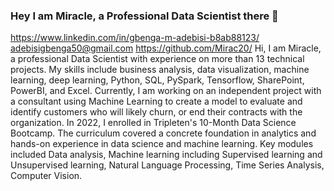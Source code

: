 ### Hey I am Miracle, a Professional Data Scientist there 👋
https://www.linkedin.com/in/gbenga-m-adebisi-b8ab88123/
adebisigbenga50@gmail.com
https://github.com/Mirac20/
Hi, I am Miracle, a professional Data Scientist with experience on more than 13 technical projects. My skills include business analysis, data visualization, machine learning,
deep learning, Python, SQL, PySpark, Tensorflow, SharePoint, PowerBI, and Excel.
Currently, I am working on an independent project with a consultant using Machine Learning to create a model to evaluate and identify customers who will likely churn, or end their contracts with the organization.
In 2022, I enrolled in Tripleten's 10-Month Data Science Bootcamp. The curriculum covered a concrete foundation in analytics and hands-on experience in data science and machine learning. Key modules included Data analysis, Machine learning including Supervised learning and Unsupervised learning, Natural Language Processing, Time Series Analysis, Computer Vision. 


<!--
**Mirac20/Mirac20** is a ✨ _special_ ✨ repository because its `README.md` (this file) appears on your GitHub profile.
Some facts about me:

- 🔭 I’m currently working on External Projects
- 🌱 I’m currently learning Software Engineering to know how to deploy my projects
- 👯 I’m looking to collaborate on Software Engineering Projects.
- 🤔 I’m looking for help with landing a new job
- 💬 Ask me about the projects that I have done for clarity
- 📫 How to reach me: adebisigbenga50@gmail.com
- 😄 Pronouns: He/Him
- ⚡ Fun fact: I Play the Piano Professionally
-->
